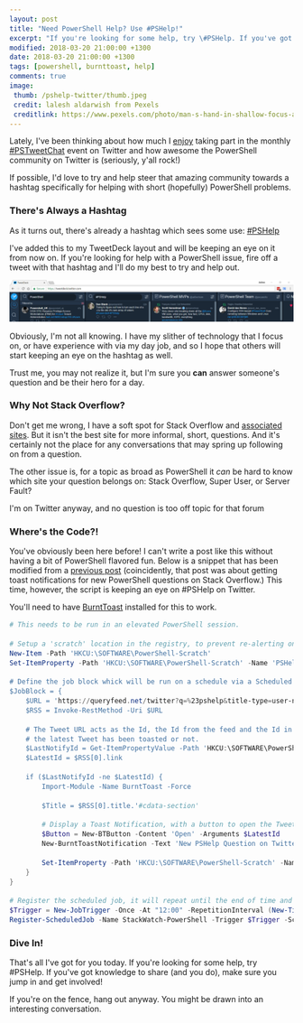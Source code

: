 ```yaml
---
layout: post
title: "Need PowerShell Help? Use #PSHelp!"
excerpt: "If you're looking for some help, try \#PSHelp. If you've got knowledge to share (and you do), make sure you jump in and get involved!"
modified: 2018-03-20 21:00:00 +1300
date: 2018-03-20 21:00:00 +1300
tags: [powershell, burnttoast, help]
comments: true
image:
 thumb: /pshelp-twitter/thumb.jpeg
 credit: lalesh aldarwish from Pexels
 creditlink: https://www.pexels.com/photo/man-s-hand-in-shallow-focus-and-grayscale-photography-167964/
---
```


Lately, I've been thinking about how much I
[enjoy](https://king.geek.nz/2018/03/12/where-are-you/#pstweetchat) taking part
in the monthly
[\#PSTweetChat](https://twitter.com/search?f=tweets&vertical=default&q=%23PSTweetChat&src=typd)
event on Twitter and how awesome the PowerShell community on Twitter is
(seriously, y'all rock!)

If possible, I'd love to try and help steer that amazing community towards a
hashtag specifically for helping with short (hopefully) PowerShell problems.

### There's Always a Hashtag

As it turns out, there's already a hashtag which sees some use:
[\#PSHelp](https://twitter.com/search?f=tweets&vertical=default&q=%23PSHelp&src=typd)

I've added this to my TweetDeck layout and will be keeping an eye on it from now
on. If you're looking for help with a PowerShell issue, fire off a tweet with
that hashtag and I'll do my best to try and help out.

[![PowerShell Heavy TweetDeck](/images/pshelp-twitter/tweetdeck.png)](/images/pshelp-twitter/tweetdeck.png)

Obviously, I'm not all knowing. I have my slither of technology that I focus on,
or have experience with via my day job, and so I hope that others will start
keeping an eye on the hashtag as well.

Trust me, you may not realize it, but I'm sure you **can** answer someone's
question and be their hero for a day.

### Why Not Stack Overflow?

Don't get me wrong, I have a soft spot for Stack Overflow and [associated
sites](https://stackexchange.com/users/56811/windos?tab=accounts). But it isn't
the best site for more informal, short, questions. And it's certainly not the
place for any conversations that may spring up following on from a question.

The other issue is, for a topic as broad as PowerShell it *can* be hard to know
which site your question belongs on: Stack Overflow, Super User, or Server
Fault?

I'm on Twitter anyway, and no question is too off topic for that forum

### Where's the Code?!

You've obviously been here before! I can't write a post like this without having
a bit of PowerShell flavored fun. Below is a snippet that has been modified from
a [previous post](https://king.geek.nz/2017/03/20/crouton-stackwatch/)
(coincidently, that post was about getting toast notifications for new
PowerShell questions on Stack Overflow.) This time, however, the script is
keeping an eye on \#PSHelp on Twitter.

You'll need to have [BurntToast](https://powershellgallery.com/packages/BurntToast) installed for this to work.

```powershell
# This needs to be run in an elevated PowerShell session.

# Setup a 'scratch' location in the registry, to prevent re-alerting on the same tweet.
New-Item -Path 'HKCU:\SOFTWARE\PowerShell-Scratch'
Set-ItemProperty -Path 'HKCU:\SOFTWARE\PowerShell-Scratch' -Name 'PSHelp-LastId' –Value ‘FirstRun'

# Define the job block whick will be run on a schedule via a Scheduled Job
$JobBlock = {
    $URL = 'https://queryfeed.net/twitter?q=%23pshelp&title-type=user-name-both&geocode=&omit-retweets=on'
    $RSS = Invoke-RestMethod -Uri $URL
    
    # The Tweet URL acts as the Id, the Id from the feed and the Id in the registry are compared to see if
    # the latest Tweet has been toasted or not.
    $LastNotifyId = Get-ItemPropertyValue -Path 'HKCU:\SOFTWARE\PowerShell-Scratch' -Name 'PSHelp-LastId'
    $LatestId = $RSS[0].link

    if ($LastNotifyId -ne $LatestId) {
        Import-Module -Name BurntToast -Force

        $Title = $RSS[0].title.'#cdata-section'

        # Display a Toast Notification, with a button to open the Tweet.
        $Button = New-BTButton -Content 'Open' -Arguments $LatestId    
        New-BurntToastNotification -Text 'New PSHelp Question on Twitter', "From: $Title" -Button $Button

        Set-ItemProperty -Path 'HKCU:\SOFTWARE\PowerShell-Scratch' -Name 'PSHelp-LastId' -Value $LatestId
    }
}

# Register the scheduled job, it will repeat until the end of time and check Twitter every five minutes.
$Trigger = New-JobTrigger -Once -At "12:00" -RepetitionInterval (New-TimeSpan -Minutes 5) -RepeatIndefinitely
Register-ScheduledJob -Name StackWatch-PowerShell -Trigger $Trigger -ScriptBlock $JobBlock -Credential domain\user
```

### Dive In!

That's all I've got for you today. If you're looking for some help, try
\#PSHelp. If you've got knowledge to share (and you do), make sure you jump in
and get involved!

If you're on the fence, hang out anyway. You might be drawn into an interesting
conversation.
